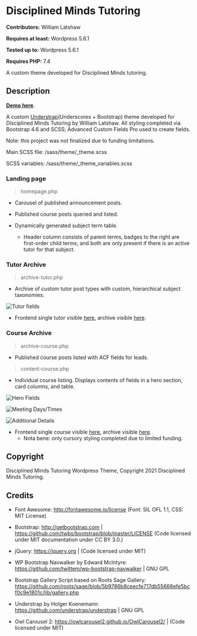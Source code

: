
# Disciplined Minds Tutoring

  

**Contributors:** William Latshaw

**Requires at least:** Wordpress 5.6.1

**Tested up to:** Wordpress 5.6.1

**Requires PHP:** 7.4

  

A custom theme developed for Disciplined Minds tutoring.

  

## Description

  

**[Demo here](demo.disciplinedmindstutoring.com)**.

  

A custom [Understrap](https://understrap.github.io/)(Underscores + Bootstrap) theme developed for Disciplined Minds Tutoring by William Latshaw. All styling completed via Bootstrap 4.6 and SCSS; Advanced Custom Fields Pro used to create fields. 

Note: this project was not finalized due to funding limitations.

Main SCSS file: /sass/theme/_theme.scss

SCSS variables: /sass/theme/_theme_variables.scss

### Landing page
> homepage.php 

- Carousel of published announcement posts.
	
- Published course posts queried and listed.

- Dynamically generated subject term table.

	- Header column consists of parent terms, badges to the right are first-order child terms, and both are only present if there is an active tutor for that subject.


### Tutor Archive

> archive-tutor.php

- Archive of custom tutor post types with custom, hierarchical subject taxonomies. 


![Tutor fields](https://disciplinedmindstutoring.com/wp-content/uploads/2021/02/Screen-Shot-2021-02-16-at-1.39.25-PM.png)  
  - Frontend single tutor visible [here](https://demo.disciplinedmindstutoring.com/?tutor=will-latshaw), archive visible [here](https://demo.disciplinedmindstutoring.com/?post_type=tutor).

### Course Archive

> archive-course.php 

- Published course posts listed with ACF fields for leads.

> content-course.php

- Individual course listing. Displays contents of fields in a hero section, card columns, and table.

![Hero Fields](https://disciplinedmindstutoring.com/wp-content/uploads/2021/02/Screen-Shot-2021-02-16-at-12.51.32-PM.png)

![Meeting Days/Times](https://disciplinedmindstutoring.com/wp-content/uploads/2021/02/Screen-Shot-2021-02-16-at-12.52.02-PM.png)

![Additional Details](https://disciplinedmindstutoring.com/wp-content/uploads/2021/02/Screen-Shot-2021-02-16-at-12.53.47-PM.png)

- Frontend single course visible [here](https://demo.disciplinedmindstutoring.com/?course=spring-sat-group-course), archive visible [here](https://demo.disciplinedmindstutoring.com/?post_type=course). 
	- Nota bene: only cursory styling completed due to limited funding.
  

## Copyright

Disciplined Minds Tutoring Wordpress Theme, Copyright 2021 Disciplined Minds Tutoring.


## Credits

* Font Awesome: http://fontawesome.io/license (Font: SIL OFL 1.1, CSS: MIT License)

* Bootstrap: http://getbootstrap.com | https://github.com/twbs/bootstrap/blob/master/LICENSE (Code licensed under MIT documentation under CC BY 3.0.)

* jQuery: https://jquery.org | (Code licensed under MIT)

* WP Bootstrap Navwalker by Edward McIntyre: https://github.com/twittem/wp-bootstrap-navwalker | GNU GPL

* Bootstrap Gallery Script based on Roots Sage Gallery: https://github.com/roots/sage/blob/5b9786b8ceecfe717db55666efe5bcf0c9e1801c/lib/gallery.php

* Understrap by Holger Koenemann: https://github.com/understrap/understrap | GNU GPL

* Owl Carousel 2: https://owlcarousel2.github.io/OwlCarousel2/ | (Code licensed under MIT)
